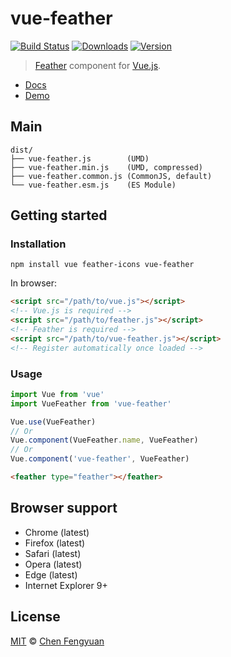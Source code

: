 # vue-feather

[![Build Status](https://img.shields.io/travis/fengyuanchen/vue-feather.svg)](https://travis-ci.org/fengyuanchen/vue-feather) [![Downloads](https://img.shields.io/npm/dm/vue-feather.svg)](https://www.npmjs.com/package/vue-feather) [![Version](https://img.shields.io/npm/v/vue-feather.svg)](https://www.npmjs.com/package/vue-feather)

> [Feather](https://feathericons.com/) component for [Vue.js](https://vuejs.org).

- [Docs](src/README.md)
- [Demo](https://fengyuanchen.github.io/vue-feather)

## Main

```text
dist/
├── vue-feather.js        (UMD)
├── vue-feather.min.js    (UMD, compressed)
├── vue-feather.common.js (CommonJS, default)
└── vue-feather.esm.js    (ES Module)
```

## Getting started

### Installation

```shell
npm install vue feather-icons vue-feather
```

In browser:

```html
<script src="/path/to/vue.js"></script>
<!-- Vue.js is required -->
<script src="/path/to/feather.js"></script>
<!-- Feather is required -->
<script src="/path/to/vue-feather.js"></script>
<!-- Register automatically once loaded -->
```

### Usage

```js
import Vue from 'vue'
import VueFeather from 'vue-feather'

Vue.use(VueFeather)
// Or
Vue.component(VueFeather.name, VueFeather)
// Or
Vue.component('vue-feather', VueFeather)
```

```html
<feather type="feather"></feather>
```

## Browser support

- Chrome (latest)
- Firefox (latest)
- Safari (latest)
- Opera (latest)
- Edge (latest)
- Internet Explorer 9+

## License

[MIT](https://opensource.org/licenses/MIT) © [Chen Fengyuan](https://chenfengyuan.com)
